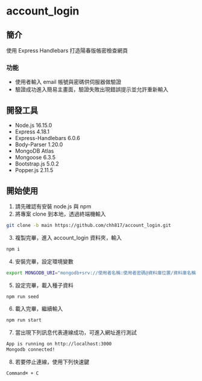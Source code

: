 # account_login

## 簡介
使用 Express Handlebars 打造陽春版帳密檢查網頁

### 功能
- 使用者輸入 email 帳號與密碼供伺服器做驗證
- 驗證成功進入簡易主畫面，驗證失敗出現錯誤提示並允許重新輸入

## 開發工具
- Node.js 16.15.0
- Express 4.18.1
- Express-Handlebars 6.0.6
- Body-Parser 1.20.0
- MongoDB Atlas
- Mongoose 6.3.5
- Bootstrap.js 5.0.2
- Popper.js 2.11.5

## 開始使用
1. 請先確認有安裝 node.js 與 npm
2. 將專案 clone 到本地，透過終端機輸入
```zsh
git clone -b main https://github.com/chh817/account_login.git
```
3. 複製完畢，進入 account_login 資料夾，輸入
```zsh
npm i
```
4. 安裝完畢，設定環境變數
```zsh
export MONGODB_URI="mongodb+srv://使用者名稱:使用者密碼@資料庫位置/資料庫名稱(與下載資料夾名稱相同)?retryWrites=true&w=majority"
``` 
5. 設定完畢，載入種子資料
```zsh
npm run seed
```
6. 載入完畢，繼續輸入
```zsh
npm run start
```
7. 當出現下列訊息代表連線成功，可進入網址進行測試
```zsh
App is running on http://localhost:3000
Mongodb connected!
```
8. 若要停止連線，使用下列快速鍵
```zsh
Command⌘ + C
```
